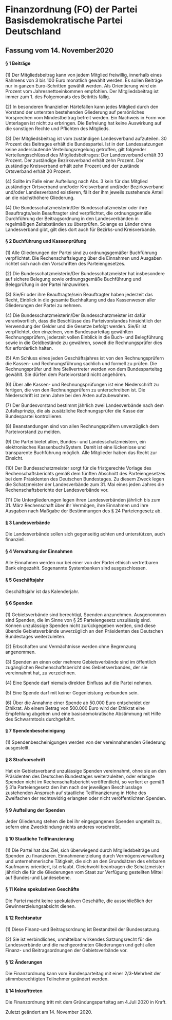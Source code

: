 # Finanzordnung (FO) der Partei Basisdemokratische Partei Deutschland
## Fassung vom 14. November2020

#### § 1 Beiträge

(1) Der Mitgliedsbeitrag kann von jedem Mitglied freiwillig, innerhalb eines Rahmens von 3 bis 100 Euro monatlich gewählt werden. Es sollen Beiträge nur in ganzen Euro-Schritten gewählt werden. Als Orientierung wird ein Prozent vom Jahresnettoeinkommen empfohlen. Der Mitgliedsbeitrag ist immer zum 1. des Folgemonats des Beitritts fällig.

(2) In besonderen finanziellen Härtefällen kann jedes Mitglied durch den Vorstand der untersten bestehenden Gliederung auf persönliches Vorsprechen vom Mindestbeitrag befreit werden. Ein Nachweis in Form von Unterlagen ist nicht zu erbringen. Die Befreiung hat keine Auswirkung auf die sonstigen Rechte und Pflichten des Mitglieds.

(3) Der Mitgliedsbeitrag ist vom zuständigen Landesverband aufzuteilen. 30 Prozent des Beitrages erhält die Bundespartei. Ist in den Landessatzungen keine anderslautende Verteilungsregelung getroffen, gilt folgender Verteilungsschlüssel des Mitgliedsbeitrages: Der Landesverband erhält 30 Prozent. Der zuständige Bezirksverband erhält zehn Prozent. Der zuständige Kreisverband erhält zehn Prozent und der zustände Ortsverband erhält 20 Prozent.

(4) Sollte im Falle einer Aufteilung nach Abs. 3 kein für das Mitglied zuständiger Ortsverband und/oder Kreisverband und/oder Bezirksverband und/oder Landesverband existieren, fällt der ihm jeweils zustehende Anteil an die nächsthöhere Gliederung.

(4) Die Bundesschatzmeisterin/Der Bundesschatzmeister oder ihre Beauftragte/sein Beauftragter sind verpflichtet, die ordnungsgemäße Durchführung der Beitragsordnung in den Landesverbänden in regelmäßigen Zeitabständen zu überprüfen. Solange es Länder ohne Landesverband gibt, gilt dies dort auch für Bezirks-und Kreisverbände.

#### § 2 Buchführung und Kassenprüfung

(1) Alle Gliederungen der Partei sind zu ordnungsgemäßer Buchführung verpflichtet. Die Rechenschaftslegung über die Einnahmen und Ausgaben richtet sich nach den Vorschriften des Parteiengesetzes.

(2) Die Bundesschatzmeisterin/Der Bundesschatzmeister hat insbesondere auf sichere Belegung sowie ordnungsgemäße Buchführung und Belegprüfung in der Partei hinzuwirken.

(3) Sie/Er oder ihre Beauftragte/sein Beauftragter haben jederzeit das Recht, Einblick in die gesamte Buchhaltung und das Kassenwesen aller Gliederungen der Partei zu nehmen.

(4) Die Bundesschatzmeisterin/Der Bundesschatzmeister ist dafür verantwortlich, dass die Beschlüsse des Parteivorstandes hinsichtlich der Verwendung der Gelder und die Gesetze befolgt werden. Sie/Er ist verpflichtet, den einzelnen, vom Bundesparteitag gewählten Rechnungsprüfern, jederzeit vollen Einblick in die Buch- und Belegführung sowie in die Geldbestände zu gewähren, soweit die Rechnungsprüfer dies für erforderlich halten.

(5) Am Schluss eines jeden Geschäftsjahres ist von den Rechnungsprüfern die Kassen- und Rechnungsführung sachlich und formell zu prüfen. Die Rechnungsprüfer und ihre Stellvertreter werden von dem Bundesparteitag gewählt. Sie dürfen dem Parteivorstand nicht angehören.

(6) Über alle Kassen- und Rechnungsprüfungen ist eine Niederschrift zu fertigen, die von den Rechnungsprüfern zu unterschreiben ist. Die Niederschrift ist zehn Jahre bei den Akten aufzubewahren.

(7) Der Bundesvorstand bestimmt jährlich zwei Landesverbände nach dem Zufallsprinzip, die als zusätzliche Rechnungsprüfer die Kasse der Bundespartei kontrollieren.

(8) Beanstandungen sind von allen Rechnungsprüfern unverzüglich dem Parteivorstand zu melden.

(9) Die Partei bietet allen, Bundes- und Landesschatzmeistern, ein elektronisches Kassenbuch/System. Damit ist eine lückenlose und transparente Buchführung möglich. Alle Mitglieder haben das Recht zur Einsicht.

(10) Der Bundesschatzmeister sorgt für die fristgerechte Vorlage des Rechenschaftsberichts gemäß dem fünften Abschnitt des Parteiengesetzes bei dem Präsidenten des Deutschen Bundestages. Zu diesem Zweck legen die Schatzmeister der Landesverbände zum 31. Mai eines jeden Jahres die Rechenschaftsberichte der Landesverbände vor.

(11) Die Untergliederungen legen ihren Landesverbänden jährlich bis zum 31. März Rechenschaft über ihr Vermögen, ihre Einnahmen und ihre Ausgaben nach Maßgabe der Bestimmungen des § 24 Parteiengesetz ab.

#### § 3 Landesverbände

Die Landesverbände sollen sich gegenseitig achten und unterstützen, auch finanziell.

#### § 4 Verwaltung der Einnahmen

Alle Einnahmen werden nur bei einer von der Partei ethisch vertretbaren Bank eingezahlt. Sogenannte Systembanken sind ausgeschlossen.

#### § 5 Geschäftsjahr

Geschäftsjahr ist das Kalenderjahr.

#### § 6 Spenden

(1) Gebietsverbände sind berechtigt, Spenden anzunehmen. Ausgenommen sind Spenden, die im Sinne von § 25 Parteiengesetz unzulässig sind. Können unzulässige Spenden nicht zurückgegeben werden, sind diese überdie Gebietsverbände unverzüglich an den Präsidenten des Deutschen Bundestages weiterzuleiten.

(2) Erbschaften und Vermächtnisse werden ohne Begrenzung angenommen.

(3) Spenden an einen oder mehrere Gebietsverbände sind im öffentlich zugänglichen Rechenschaftsbericht des Gebietsverbandes, der sie vereinnahmt hat, zu verzeichnen.

(4) Eine Spende darf niemals direkten Einfluss auf die Partei nehmen.

(5) Eine Spende darf mit keiner Gegenleistung verbunden sein.

(6) Über die Annahme einer Spende ab 50.000 Euro entscheidet der Ethikrat. Ab einem Betrag von 500.000 Euro wird der Ethikrat eine Empfehlung abgeben und eine basisdemokratische Abstimmung mit Hilfe des Schwarmtools durchgeführt.

#### § 7 Spendenbescheinigung

(1) Spendenbescheinigungen werden von der vereinnahmenden Gliederung ausgestellt.

#### § 8 Strafvorschrift

Hat ein Gebietsverband unzulässige Spenden vereinnahmt, ohne sie an den Präsidenten des Deutschen Bundestages weiterzuleiten, oder erlangte Spenden nicht im Rechenschaftsbericht veröffentlicht, so verliert er gemäß § 31a Parteiengesetz den ihm nach der jeweiligen Beschlusslage zustehenden Anspruch auf staatliche Teilfinanzierung in Höhe des Zweifachen der rechtswidrig erlangten oder nicht veröffentlichten Spenden.

#### § 9 Aufteilung der Spenden

Jeder Gliederung stehen die bei ihr eingegangenen Spenden ungeteilt zu, sofern eine Zweckbindung nichts anderes vorschreibt.

#### § 10 Staatliche Teilfinanzierung

(1) Die Partei hat das Ziel, sich überwiegend durch Mitgliedsbeiträge und Spenden zu finanzieren. Einnahmenerzielung durch Vermögensverwaltung und unternehmerische Tätigkeit, die sich an den Grundsätzen des ehrbaren Kaufmanns orientiert, ist erlaubt. Gleichwohl beantragen die Schatzmeister jährlich die für die Gliederungen vom Staat zur Verfügung gestellten Mittel auf Bundes-und Landesebene.

#### § 11 Keine spekulativen Geschäfte

Die Partei macht keine spekulativen Geschäfte, die ausschließlich der Gewinnerzielungsabsicht dienen.

#### § 12 Rechtsnatur

(1) Diese Finanz-und Beitragsordnung ist Bestandteil der Bundessatzung.

(2) Sie ist verbindliches, unmittelbar wirkendes Satzungsrecht für die Landesverbände und die nachgeordneten Gliederungen und geht allen Finanz- und Beitragsordnungen der Gebietsverbände vor.

#### § 12 Änderungen

Die Finanzordnung kann vom Bundesparteitag mit einer 2/3-Mehrheit der stimmberechtigten Teilnehmer geändert werden.

#### § 14 Inkrafttreten

Die Finanzordnung tritt mit dem Gründungsparteitag am 4.Juli 2020 in Kraft.

Zuletzt geändert am 14. November 2020.
